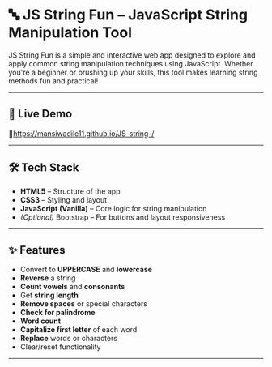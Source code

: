 # 🔤 JS String Fun – JavaScript String Manipulation Tool

JS String Fun is a simple and interactive web app designed to explore and apply common string manipulation techniques using JavaScript. Whether you're a beginner or brushing up your skills, this tool makes learning string methods fun and practical!

---

## 🚀 Live Demo

🔗https://mansiwadile11.github.io/JS-string-/

---

## 🛠️ Tech Stack

- **HTML5** – Structure of the app
- **CSS3** – Styling and layout
- **JavaScript (Vanilla)** – Core logic for string manipulation
- *(Optional)* Bootstrap – For buttons and layout responsiveness

---

## ✨ Features

- Convert to **UPPERCASE** and **lowercase**
- **Reverse** a string
- **Count vowels** and **consonants**
- Get **string length**
- **Remove spaces** or special characters
- **Check for palindrome**
- **Word count**
- **Capitalize first letter** of each word
- **Replace** words or characters
- Clear/reset functionality

---
